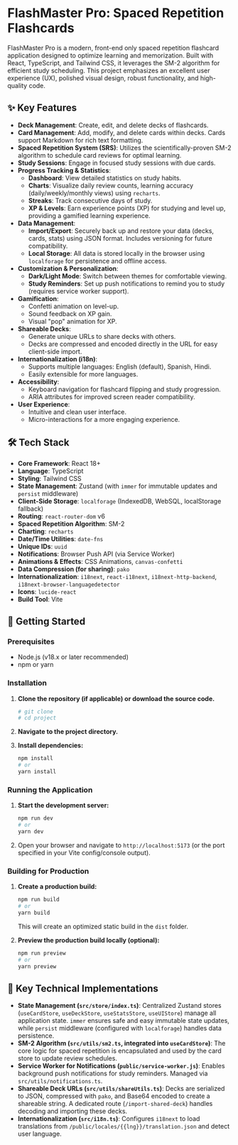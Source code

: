# FlashMaster Pro: Spaced Repetition Flashcards

FlashMaster Pro is a modern, front-end only spaced repetition flashcard application designed to optimize learning and memorization. Built with React, TypeScript, and Tailwind CSS, it leverages the SM-2 algorithm for efficient study scheduling. This project emphasizes an excellent user experience (UX), polished visual design, robust functionality, and high-quality code.

## ✨ Key Features

*   **Deck Management**: Create, edit, and delete decks of flashcards.
*   **Card Management**: Add, modify, and delete cards within decks. Cards support Markdown for rich text formatting.
*   **Spaced Repetition System (SRS)**: Utilizes the scientifically-proven SM-2 algorithm to schedule card reviews for optimal learning.
*   **Study Sessions**: Engage in focused study sessions with due cards.
*   **Progress Tracking & Statistics**:
    *   **Dashboard**: View detailed statistics on study habits.
    *   **Charts**: Visualize daily review counts, learning accuracy (daily/weekly/monthly views) using `recharts`.
    *   **Streaks**: Track consecutive days of study.
    *   **XP & Levels**: Earn experience points (XP) for studying and level up, providing a gamified learning experience.
*   **Data Management**:
    *   **Import/Export**: Securely back up and restore your data (decks, cards, stats) using JSON format. Includes versioning for future compatibility.
    *   **Local Storage**: All data is stored locally in the browser using `localforage` for persistence and offline access.
*   **Customization & Personalization**:
    *   **Dark/Light Mode**: Switch between themes for comfortable viewing.
    *   **Study Reminders**: Set up push notifications to remind you to study (requires service worker support).
*   **Gamification**:
    *   Confetti animation on level-up.
    *   Sound feedback on XP gain.
    *   Visual "pop" animation for XP.
*   **Shareable Decks**:
    *   Generate unique URLs to share decks with others.
    *   Decks are compressed and encoded directly in the URL for easy client-side import.
*   **Internationalization (i18n)**:
    *   Supports multiple languages: English (default), Spanish, Hindi.
    *   Easily extensible for more languages.
*   **Accessibility**:
    *   Keyboard navigation for flashcard flipping and study progression.
    *   ARIA attributes for improved screen reader compatibility.
*   **User Experience**:
    *   Intuitive and clean user interface.
    *   Micro-interactions for a more engaging experience.

## 🛠️ Tech Stack

*   **Core Framework**: React 18+
*   **Language**: TypeScript
*   **Styling**: Tailwind CSS
*   **State Management**: Zustand (with `immer` for immutable updates and `persist` middleware)
*   **Client-Side Storage**: `localforage` (IndexedDB, WebSQL, localStorage fallback)
*   **Routing**: `react-router-dom` v6
*   **Spaced Repetition Algorithm**: SM-2
*   **Charting**: `recharts`
*   **Date/Time Utilities**: `date-fns`
*   **Unique IDs**: `uuid`
*   **Notifications**: Browser Push API (via Service Worker)
*   **Animations & Effects**: CSS Animations, `canvas-confetti`
*   **Data Compression (for sharing)**: `pako`
*   **Internationalization**: `i18next`, `react-i18next`, `i18next-http-backend`, `i18next-browser-languagedetector`
*   **Icons**: `lucide-react`
*   **Build Tool**: Vite

## 🚀 Getting Started

### Prerequisites

*   Node.js (v18.x or later recommended)
*   npm or yarn

### Installation

1.  **Clone the repository (if applicable) or download the source code.**
    ```bash
    # git clone 
    # cd project
    ```

2.  **Navigate to the project directory.**

3.  **Install dependencies:**
    ```bash
    npm install
    # or
    yarn install
    ```

### Running the Application

1.  **Start the development server:**
    ```bash
    npm run dev
    # or
    yarn dev
    ```
2.  Open your browser and navigate to `http://localhost:5173` (or the port specified in your Vite config/console output).

### Building for Production

1.  **Create a production build:**
    ```bash
    npm run build
    # or
    yarn build
    ```
    This will create an optimized static build in the `dist` folder.

2.  **Preview the production build locally (optional):**
    ```bash
    npm run preview
    # or
    yarn preview
    ```

## 🔧 Key Technical Implementations

*   **State Management (`src/store/index.ts`)**: Centralized Zustand stores (`useCardStore`, `useDeckStore`, `useStatsStore`, `useUIStore`) manage all application state. `immer` ensures safe and easy immutable state updates, while `persist` middleware (configured with `localforage`) handles data persistence.
*   **SM-2 Algorithm (`src/utils/sm2.ts`, integrated into `useCardStore`)**: The core logic for spaced repetition is encapsulated and used by the card store to update review schedules.
*   **Service Worker for Notifications (`public/service-worker.js`)**: Enables background push notifications for study reminders. Managed via `src/utils/notifications.ts`.
*   **Shareable Deck URLs (`src/utils/shareUtils.ts`)**: Decks are serialized to JSON, compressed with `pako`, and Base64 encoded to create a shareable string. A dedicated route (`/import-shared-deck`) handles decoding and importing these decks.
*   **Internationalization (`src/i18n.ts`)**: Configures `i18next` to load translations from `/public/locales/{{lng}}/translation.json` and detect user language.
